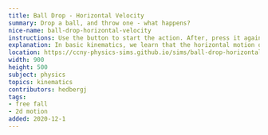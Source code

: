 ```yaml
---
title: Ball Drop - Horizontal Velocity
summary: Drop a ball, and throw one - what happens?
nice-name: ball-drop-horizontal-velocity
instructions: Use the button to start the action. After, press it again to reset the balls. Use the line to confirm to heights are equal.
explanation: In basic kinematics, we learn that the horizontal motion of a projectile will not influence its vertical motion. So, if one ball is just let go (i.e. dropped) and the other is given an initial horizontal velocity (thrown) at the same time, their vertical motions will be identical. At every instant in time, they will be at the same y position.
location: https://ccny-physics-sims.github.io/sims/ball-drop-horizontal-velocity/
width: 900
height: 500
subject: physics
topics: kinematics
contributors: hedbergj
tags:
- free fall
- 2d motion
added: 2020-12-1
---
```

